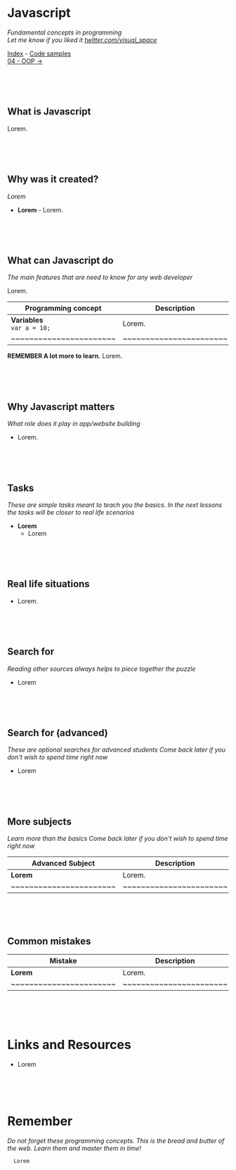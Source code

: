 # Javascript
*Fundamental concepts in programming*<br>
*Let me know if you liked it [twitter.com/visual_space](https://twitter.com/visual_space)*

[Index](https://github.com/visual-space/visual-school/blob/master/chapters.md) - 
[Code samples](https://visual-space.github.io/visual-school#javascript)<br>
[04 - OOP ->](https://github.com/visual-space/visual-school/blob/master/04-oop)

<br><br><br>
## What is Javascript
Lorem.

<br><br><br>
## Why was it created?
*Lorem*

- **Lorem** - Lorem.

<br><br><br>
## What can Javascript do 
*The main features that are need to know for any web developer*

Lorem.

Programming concept | Description
--- | ---
**Variables**<br>`var a = 10;` |  Lorem.
~~~~~~~~~~~~~~~~~~~~~~~ | ~~~~~~~~~~~~~~~~~~~~~~~

**REMEMBER A lot more to learn.**
Lorem. 

<br><br><br>
## Why Javascript matters
*What role does it play in app/website building*
- Lorem.

<br><br><br>
## Tasks
*These are simple tasks meant to teach you the basics. In the next lessons the tasks will be closer to real life scenarios*
- **Lorem** 
    - Lorem

<br><br><br>
## Real life situations
- Lorem.

<br><br><br>
## Search for
*Reading other sources always helps to piece together the puzzle*
- Lorem

<br><br><br>
## Search for (advanced)
*These are optional searches for advanced students*
*Come back later if you don't wish to spend time right now*
- Lorem

<br><br><br>
## More subjects
*Learn more than the basics*
*Come back later if you don't wish to spend time right now*

Advanced Subject | Description
--- | ---
**Lorem** | Lorem.
 ~~~~~~~~~~~~~~~~~~~~~~~ | ~~~~~~~~~~~~~~~~~~~~~~~

<br><br><br>
## **Common mistakes** 
Mistake | Description
--- | ---
**Lorem** | Lorem.
~~~~~~~~~~~~~~~~~~~~~~~ | ~~~~~~~~~~~~~~~~~~~~~~~

<br><br><br>
# Links and Resources
- Lorem

<br><br><br>
# Remember
*Do not forget these programming concepts. This is the bread and butter of the web. Learn them and master them in time!*

      Lorem


